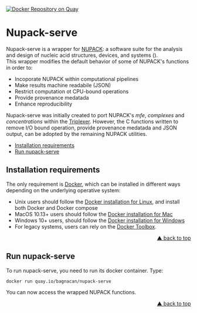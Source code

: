 <div id="top"></div>

[![Docker Repository on Quay](https://quay.io/repository/bagnacan/nupack-serve/status "Docker Repository on Quay")](https://quay.io/repository/bagnacan/nupack-serve)

# Nupack-serve

Nupack-serve is a wrapper for [NUPACK](http://www.nupack.org/): a software
suite for the analysis and design of nucleic acid structures, devices, and
systems ().  
This wrapper modifies the default behavior of some of NUPACK's functions in
order to:
- Incoporate NUPACK within computational pipelines
- Make results machine readabile (JSON)
- Restrict computation ot CPU-bound operations
- Provide provenance medatada
- Enhance reproducibility

Nupack-serve was initially created to port NUPACK's *mfe*, *complexes* and
*concentrations* within the [Triplexer](https://github.com/sbi-rostock/triplexer).
However, the C functions written to remove I/O bound operation, provide
provenance medatada and JSON output, can be adopted by the remaining NUPACK
utilities.

- [Installation requirements](#installation-requirements)
- [Run nupack-serve](#run-nupack-serve)


## Installation requirements

The only requirement is [Docker](https://www.docker.com/), which can be
installed in different ways depending on the underlying operative system:
- Unix users should follow the [Docker installation for Linux](https://docs.docker.com/compose/install/#install-compose-on-linux-systems#install-compose-on-linux-systems),
and install both Docker and Docker compose
- MacOS 10.13+ users should follow the [Docker installation for Mac](https://docs.docker.com/docker-for-mac/install/)
- Windows 10+ users, should follow the [Docker installation for Windows](https://docs.docker.com/docker-for-windows/install/)
- For legacy systems, users can rely on the [Docker Toolbox](https://docs.docker.com/toolbox/overview/).
<p align="right"><a href="#top">&#x25B2; back to top</a></p>



## Run nupack-serve

To run nupack-serve, you need to run its docker container. Type:
```
docker run quay.io/bagnacan/nupack-serve
```

You can now access the wrapped NUPACK functions.
<p align="right"><a href="#top">&#x25B2; back to top</a></p>
